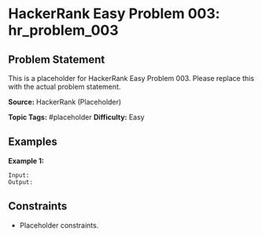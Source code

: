 # HackerRank Easy Problem 003: hr_problem_003

## Problem Statement

This is a placeholder for HackerRank Easy Problem 003.
Please replace this with the actual problem statement.

**Source:** HackerRank (Placeholder)

**Topic Tags:** #placeholder
**Difficulty:** Easy

## Examples

**Example 1:**

```
Input:
Output:
```

## Constraints

- Placeholder constraints.
